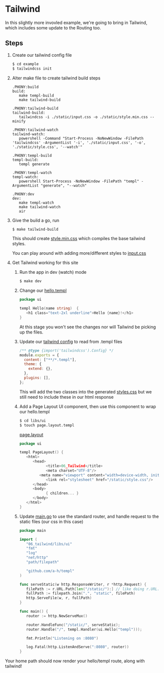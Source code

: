 # Tailwind

In this slightly more invovled example, we're going to bring in Tailwind, which includes some update to the Routing too.

## Steps

1. Create our tailwind config file

   ```bash
   $ cd example
   $ tailwindcss init
   ```

1. Alter make file to create tailwind build steps

   ```make
   .PHONY:build
   build:
      make templ-build
      make tailwind-build

   .PHONY:tailwind-build
   tailwind-build:
      tailwindcss -i ./static/input.css -o ./static/style.min.css --minify

   .PHONY:tailwind-watch
   tailwind-watch:
      powershell -Command "Start-Process -NoNewWindow -FilePath 'tailwindcss' -ArgumentList '-i', './static/input.css', '-o', './static/style.css', '--watch'"

   .PHONY:templ-build
   templ-build:
      templ generate

   .PHONY:templ-watch
   templ-watch:
      powershell Start-Process -NoNewWindow -FilePath "templ" -ArgumentList "generate", "--watch"

   .PHONY:dev
   dev:
      make templ-watch
      make tailwind-watch
      air
   ```

1. Give the build a go, run

   ```bash
   $ make tailwind-build
   ```

   This should create [style.min.css](./example/static/style.min.css) which compiles the base tailwind styles.

   You can play around with adding more/different styles to [input.css](./example/static/input.css)

1. Get Tailwind working for this site

   1. Run the app in dev (watch) mode

      ```bash
      $ make dev
      ```

   1. Change our [hello.templ](./example/libs/ui/hello.templ)

      ```go
      package ui

      templ Hello(name string)  {
         <h1 class="text-2xl underline">Hello {name}!</h1>
      }
      ```

      At this stage you won't see the changes nor will Tailwind be picking up the files.

   1. Update our [tailwind config](./example/tailwind.config.js) to read from .templ files

      ```javascript
      /** @type {import('tailwindcss').Config} */
      module.exports = {
        content: ["**/*.templ"],
        theme: {
          extend: {},
        },
        plugins: [],
      };
      ```

      This will add the two classes into the generated [styles.css](./exmaple/static/styles.css) but we still need to include these in our html response

   1. Add a Page Layout UI component, then use this component to wrap our hello.templ

      ```bash
      $ cd libs/ui
      $ touch page.layout.templ
      ```

      [page.layout](./example/libs/ui/page.layout.templ)

      ```go
      package ui

      templ PageLayout() {
         <html>
            <head>
                  <title>06_Tailwind</title>
                  <meta charset="UTF-8"/>
               <meta name="viewport" content="width=device-width, initial-scale=1.0"/>
                  <link rel="stylesheet" href="/static/style.css"/>
            </head>
            <body>
                  { children... }
            </body>
         </html>
      }
      ```

   1. Update [main.go](./example/main.go) to use the standard router, and handle request to the static files (our css in this case)

      ```go
      package main

      import (
         "06_tailwind/libs/ui"
         "fmt"
         "log"
         "net/http"
         "path/filepath"

         "github.com/a-h/templ"
      )

      func serveStatic(w http.ResponseWriter, r *http.Request) {
         filePath := r.URL.Path[len("/static/"):] // like doing r.URL.path.substring(9);
         fullPath := filepath.Join(".", "static", filePath)
         http.ServeFile(w, r, fullPath)
      }

      func main() {
         router := http.NewServeMux()

         router.HandleFunc("/static/", serveStatic);
         router.Handle("/", templ.Handler(ui.Hello("templ")));

         fmt.Println("Listening on :8080")

         log.Fatal(http.ListenAndServe(":8080", router))
      }
      ```

Your home path should now render your hello/templ route, along with tailwind!
